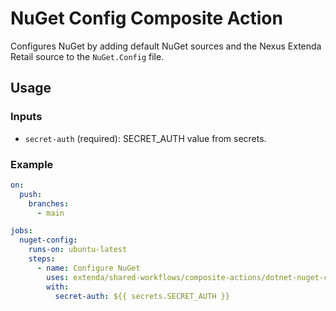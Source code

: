 # NuGet Config Composite Action

Configures NuGet by adding default NuGet sources and the Nexus Extenda Retail source to the `NuGet.Config` file.

## Usage

### Inputs

- `secret-auth` (required): SECRET_AUTH value from secrets.

### Example

```yaml
on:
  push:
    branches:
      - main

jobs:
  nuget-config:
    runs-on: ubuntu-latest
    steps:
      - name: Configure NuGet
        uses: extenda/shared-workflows/composite-actions/dotnet-nuget-config@master
        with:
          secret-auth: ${{ secrets.SECRET_AUTH }}
